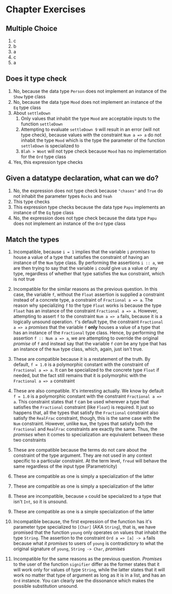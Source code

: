 # Chapter Exercises

## Multiple Choice

1. c
2. b
3. a
4. c
5. a

## Does it type check

1. No, because the data type `Person` does not implement an instance of the `Show` type class
2. No, because the data type `Mood` does not implement an instance of the `Eq` type class
3. About `settleDown`
   1. Only values that inhabit the type `Mood` are acceptable inputs to the function `settleDown`
   2. Attempting to evaluate `settleDown 9` will result in an error (will not type check), because values with the constraint `Num a => a` do not inhabit the type `Mood`
      which is the type the parameter of the function `settleDown` is specialized to
   3. `Blah > Woot` will not type check because `Mood` has no implementation for the `Ord` type class
4. Yes, this expression type checks

## Given a datatype declaration, what can we do?

1. No, the expression does not type check because `"chases"` and `True` do not inhabit the parameter types `Rocks` and `Yeah`
2. This type checks
3. This expression type checks because the data type `Papu` implements an instance of the `Eq` type class
4. No, the expression does not type check because the data type `Papu` does not implement an instance of the `Ord` type class

## Match the types

1. Incompatible, because `i = 1` implies that the variable `i` *promises* to house a value of a type that satisfies the constraint of having an instance of the `Num` type class. By performing the assertions `i :: a`, we are then trying to say that the variable `i` *could* give us a value of any type, regardless of whether that type satisfies the `Num` constraint, which is not true

2. Incompatible for the similar reasons as the previous question. In this case, the variable `f`, without the `Float` assertion is supplied a constraint instead of a concrete type, a constraint of `Fractional a => a`. The reason why specializing `f` to the type `Float` works is because the type `Float` has an instance of the constraint `Fractional a => a`.
   However, attempting to assert `f` to the constraint `Num a => a` fails, because it is a logically unsound operation. `f`'s default type, the constraint `Fractional a => a` *promises* that the variable `f` **only** houses a value of a type that has an instance of the `Fractional` type class.
   Hence, by performing the assertion `f :: Num a => a`, we are attempting to override the original *promise* of `f` and instead say that the variable `f` *can* be any type that has an instance of the `Num` type class, which, again, just isn't true.

3. These are compatible because it is a restatement of the truth. By default, `f = 1.0` is a polymorphic constant with the constraint of `Fractional a => a`. It can be specialized to the concrete type `Float` if needed, but the fact still remains that it is polymorphic with the `Fractional a => a` constraint

4. These are also compatible. It's interesting actually. We know by default `f = 1.0` is a polymorphic constant with the constraint `Fractional a => a`. This constraint states that `f` can be used wherever a type that satisfies the `Fractional` constraint (like `Float`) is required. It just so happens that, all the types that satisfy the `Fractional` constraint also satisfy the `RealFrac` constraint, though, this is the same case with the `Num` constraint. However, unlike `Num`, the types that satisfy both the `Fractional` and `RealFrac` constraints are exactly the same. Thus, the *promises* when it comes to specialization are equivalent between these two constraints

5. These are compatible because the terms do not care about the constraint of the type argument. They are not used in any context specific to a particular constraint. At the term level, `freud` will behave the same regardless of the input type (Parametricity)

6. These are compatible as one is simply a specialization of the latter

7. These are compatible as one is simply a specialization of the latter

8. These are incompatible, because `x` could be specialized to a type that isn't `Int`, so it is unsound.

9. These are compatible as one is a simple specialization of the latter

10. Incompatible because, the first expression of the function has it's parameter type specialized to `[Char]` (AKA `String`), that is, we have promised that the function `young` only operates on values that inhabit the type `String`. The assertion to the constraint `Ord a => [a] -> a` fails because what *it promises* to users of `young` is contradictory to what the original signature of `young`, `String -> Char`, *promises*

11. Incompatible for the same reasons as the previous question. *Promises* to the user of the function `signifier` differ as the former states that it will work only for values of type `String`, while the latter states that it will work no matter that type of argument as long as it is in a list, and has an `Ord` instance. You can clearly see the dissonance which makes the possible substitution unsound.


